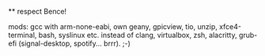 ** respect Bence!

mods: gcc with arm-none-eabi, own geany, gpicview, tio, unzip, xfce4-terminal, bash, syslinux etc.
	instead of clang, virtualbox, zsh, alacritty, grub-efi (signal-desktop, spotify... brrr). ;-)

